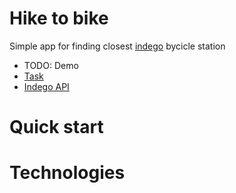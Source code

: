 # Hike to bike

Simple app for finding closest [indego](https://www.rideindego.com/) bycicle station

- TODO: Demo
- [Task](https://docs.google.com/document/d/1z3zuNeS7Gt0CbS9HMXQC-ta7ICUi35JA0Bn6kCYCGwQ/edit)
- [Indego API](https://www.rideindego.com/stations/json/)

# Quick start

# Technologies

